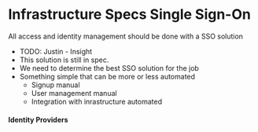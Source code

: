 # Infrastructure Specs Single Sign-On

All access and identity management should be done with a SSO solution 

- TODO: Justin - Insight 
- This solution is still in spec. 
- We need to determine the best SSO solution for the job
- Something simple that can be more or less automated
    - Signup manual
    - User management manual
    - Integration with inrastructure automated 

#### Identity Providers 